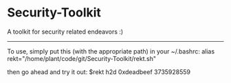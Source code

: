 # Security-Toolkit
A toolkit for security related endeavors :)
* * *
To use, simply put this (with the appropriate path) in your ~/.bashrc:
	alias rekt="/home/plant/code/git/Security-Toolkit/rekt.sh"


then go ahead and try it out:
	$rekt h2d 0xdeadbeef
	3735928559
